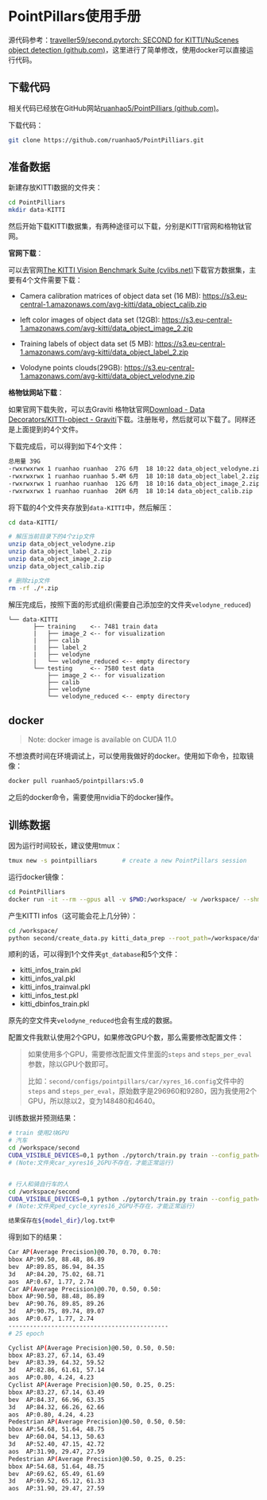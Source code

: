 # PointPillars使用手册

源代码参考：[traveller59/second.pytorch: SECOND for KITTI/NuScenes object detection (github.com)](https://github.com/traveller59/second.pytorch)，这里进行了简单修改，使用docker可以直接运行代码。

## 下载代码

相关代码已经放在GitHub网站[ruanhao5/PointPilliars (github.com)](https://github.com/ruanhao5/PointPilliars)。

下载代码：

```bash
git clone https://github.com/ruanhao5/PointPilliars.git
```

## 准备数据

新建存放KITTI数据的文件夹：

```bash
cd PointPilliars
mkdir data-KITTI
```

然后开始下载KITTI数据集，有两种途径可以下载，分别是KITTI官网和格物钛官网。

**官网下载**：

可以去官网[The KITTI Vision Benchmark Suite (cvlibs.net)](http://www.cvlibs.net/datasets/kitti/eval_object.php?obj_benchmark=3d)下载官方数据集，主要有4个文件需要下载：

- Camera calibration matrices of object data set (16 MB):
  https://s3.eu-central-1.amazonaws.com/avg-kitti/data_object_calib.zip

- left color images of object data set (12GB):
  https://s3.eu-central-1.amazonaws.com/avg-kitti/data_object_image_2.zip
- Training labels of object data set (5 MB):
  https://s3.eu-central-1.amazonaws.com/avg-kitti/data_object_label_2.zip

- Volodyne points clouds(29GB):
  https://s3.eu-central-1.amazonaws.com/avg-kitti/data_object_velodyne.zip

**格物钛网站下载**：

如果官网下载失败，可以去Graviti 格物钛官网[Download - Data Decorators/KITTI-object - Graviti](https://gas.graviti.cn/dataset/data-decorators/KITTIObject/download)下载。注册账号，然后就可以下载了。同样还是上面提到的4个文件。

下载完成后，可以得到如下4个文件：

```bash
总用量 39G
-rwxrwxrwx 1 ruanhao ruanhao  27G 6月  18 10:22 data_object_velodyne.zip
-rwxrwxrwx 1 ruanhao ruanhao 5.4M 6月  18 10:18 data_object_label_2.zip
-rwxrwxrwx 1 ruanhao ruanhao  12G 6月  18 10:16 data_object_image_2.zip
-rwxrwxrwx 1 ruanhao ruanhao  26M 6月  18 10:14 data_object_calib.zip
```

将下载的4个文件夹存放到`data-KITTI`中，然后解压：

```bash
cd data-KITTI/

# 解压当前目录下的4个zip文件
unzip data_object_velodyne.zip
unzip data_object_label_2.zip
unzip data_object_image_2.zip
unzip data_object_calib.zip

# 删除zip文件
rm -rf ./*.zip
```

解压完成后，按照下面的形式组织(需要自己添加空的文件夹`velodyne_reduced`)

```
└── data-KITTI
       ├── training    <-- 7481 train data
       |   ├── image_2 <-- for visualization
       |   ├── calib
       |   ├── label_2
       |   ├── velodyne
       |   └── velodyne_reduced <-- empty directory
       └── testing     <-- 7580 test data
           ├── image_2 <-- for visualization
           ├── calib
           ├── velodyne
           └── velodyne_reduced <-- empty directory
```

## docker

> Note: docker image is available on CUDA 11.0

不想浪费时间在环境调试上，可以使用我做好的docker。使用如下命令，拉取镜像：

```bash
docker pull ruanhao5/pointpillars:v5.0
```

之后的docker命令，需要使用nvidia下的docker操作。

## 训练数据

因为运行时间较长，建议使用tmux：

```bash
tmux new -s pointpilliars		# create a new PointPillars session
```

运行docker镜像：

```bash
cd PointPilliars
docker run -it --rm --gpus all -v $PWD:/workspace/ -w /workspace/ --shm-size 256G ruanhao5/pointpillars:v5.0 /bin/bash
```

产生KITTI infos（这可能会花上几分钟）：

```bash
cd /workspace/
python second/create_data.py kitti_data_prep --root_path=/workspace/data-KITTI/
```

顺利的话，可以得到1个文件夹`gt_database`和5个文件：

- kitti_infos_train.pkl
- kitti_infos_val.pkl
- kitti_infos_trainval.pkl
- kitti_infos_test.pkl
- kitti_dbinfos_train.pkl

原先的空文件夹`velodyne_reduced`也会有生成的数据。

配置文件我默认使用2个GPU，如果修改GPU个数，那么需要修改配置文件：

> 如果使用多个GPU，需要修改配置文件里面的`steps` and `steps_per_eval` 参数，除以GPU个数即可。
>
> 比如：`second/configs/pointpillars/car/xyres_16.config`文件中的`steps` and `steps_per_eval`，原始数字是296960和9280，因为我使用2个GPU，所以除以2，变为148480和4640。

训练数据并预测结果：

```bash
# train 使用2块GPU
# 汽车
cd /workspace/second
CUDA_VISIBLE_DEVICES=0,1 python ./pytorch/train.py train --config_path=./configs/pointpillars/car/xyres_16.config --model_dir=../car_xyres16_2GPU/ --multi_gpu=True --resume=True
# (Note:文件夹car_xyres16_2GPU不存在，才能正常运行)


# 行人和骑自行车的人
cd /workspace/second
CUDA_VISIBLE_DEVICES=0,1 python ./pytorch/train.py train --config_path=./configs/pointpillars/ped_cycle/xyres_16.config --model_dir=../ped_cycle_xyres16_2GPU/ --multi_gpu=True --resume=True
# (Note:文件夹ped_cycle_xyres16_2GPU不存在，才能正常运行)

结果保存在${model_dir}/log.txt中
```

得到如下的结果：

```bash
Car AP(Average Precision)@0.70, 0.70, 0.70:
bbox AP:90.50, 88.48, 86.89
bev  AP:89.85, 86.94, 84.35
3d   AP:84.20, 75.02, 68.71
aos  AP:0.67, 1.77, 2.74
Car AP(Average Precision)@0.70, 0.50, 0.50:
bbox AP:90.50, 88.48, 86.89
bev  AP:90.76, 89.85, 89.26
3d   AP:90.75, 89.74, 89.07
aos  AP:0.67, 1.77, 2.74
---------------------------------------------
# 25 epoch

Cyclist AP(Average Precision)@0.50, 0.50, 0.50:
bbox AP:83.27, 67.14, 63.49
bev  AP:83.39, 64.32, 59.52
3d   AP:82.86, 61.61, 57.14
aos  AP:0.80, 4.24, 4.23
Cyclist AP(Average Precision)@0.50, 0.25, 0.25:
bbox AP:83.27, 67.14, 63.49
bev  AP:84.37, 66.96, 63.35
3d   AP:84.32, 66.26, 62.66
aos  AP:0.80, 4.24, 4.23
Pedestrian AP(Average Precision)@0.50, 0.50, 0.50:
bbox AP:54.68, 51.64, 48.75
bev  AP:60.04, 54.13, 50.63
3d   AP:52.40, 47.15, 42.72
aos  AP:31.90, 29.47, 27.59
Pedestrian AP(Average Precision)@0.50, 0.25, 0.25:
bbox AP:54.68, 51.64, 48.75
bev  AP:69.62, 65.49, 61.69
3d   AP:69.52, 65.12, 61.33
aos  AP:31.90, 29.47, 27.59
```
